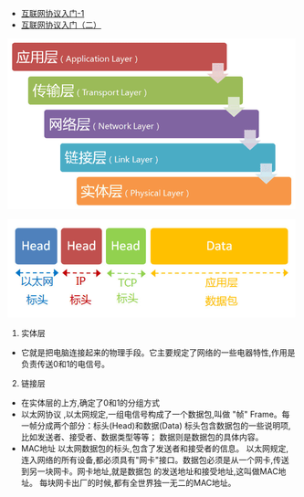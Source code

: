 * [互联网协议入门-1](http://www.ruanyifeng.com/blog/2012/05/internet_protocol_suite_part_i.html)
* [互联网协议入门（二）](http://www.ruanyifeng.com/blog/2012/06/internet_protocol_suite_part_ii.html)

![](https://raw.githubusercontent.com/1391020381/Web-Foundation/master/articles/%E4%BA%92%E8%81%94%E7%BD%91%E5%8D%8F%E8%AE%AE%E5%85%A5%E9%97%A8/HTTP%E3%80%81TCP%E3%80%81IP/img/%E4%BA%92%E8%81%94%E7%BD%91%E4%BA%94%E5%B1%82%E5%8D%8F%E8%AE%AE.png)

![](https://raw.githubusercontent.com/1391020381/Web-Foundation/master/articles/%E4%BA%92%E8%81%94%E7%BD%91%E5%8D%8F%E8%AE%AE%E5%85%A5%E9%97%A8/HTTP%E3%80%81TCP%E3%80%81IP/img/%E6%95%B0%E6%8D%AE%E5%8C%85%E7%BB%93%E6%9E%84.png)

1. 实体层
* 它就是把电脑连接起来的物理手段。它主要规定了网络的一些电器特性,作用是负责传送0和1的电信号。
2. 链接层
* 在实体层的上方,确定了0和1的分组方式
* 以太网协议 ,以太网规定,一组电信号构成了一个数据包,叫做 "帧" Frame。每一帧分成两个部分：标头(Head)和数据(Data) 标头包含数据包的一些说明项,比如发送者、接受者、数据类型等等； 数据则是数据包的具体内容。
* MAC地址 以太网数据包的标头,包含了发送者和接受者的信息。 以太网规定,连入网络的所有设备,都必须具有"网卡"接口。数据包必须是从一个网卡,传送到另一块网卡。网卡地址,就是数据包
的发送地址和接受地址,这叫做MAC地址。 每块网卡出厂的时候,都有全世界独一无二的MAC地址。